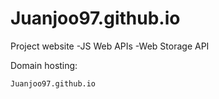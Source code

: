# Juanjoo97.github.io
Project website
-JS Web APIs 
  -Web Storage API

Domain hosting:
```
Juanjoo97.github.io
```
